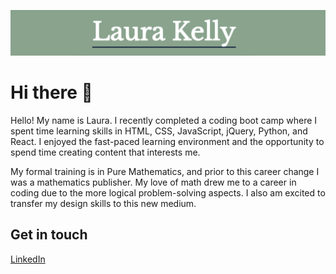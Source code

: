 <p align="center">
<img src="https://github.com/laurakelly1/laurakelly1/blob/main/image/title-image.png" />
</p>
<h1>Hi there 👋</h1>

Hello! My name is Laura. I recently completed a coding boot camp where I spent time learning skills in HTML, CSS, JavaScript, jQuery, Python, and React. I enjoyed the fast-paced learning environment and the opportunity to spend time creating content that interests me. 

My formal training is in Pure Mathematics, and prior to this career change I was a mathematics publisher. My love of math drew me to a career in coding due to the more logical problem-solving aspects. I also am excited to transfer my design skills to this new medium. 

<h2>Get in touch</h2>
<a href="https://www.linkedin.com/in/laura-kelly-0a7a07115/">LinkedIn</a>
